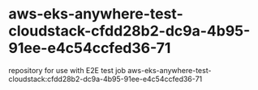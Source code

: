 # aws-eks-anywhere-test-cloudstack-cfdd28b2-dc9a-4b95-91ee-e4c54ccfed36-71
repository for use with E2E test job aws-eks-anywhere-test-cloudstack:cfdd28b2-dc9a-4b95-91ee-e4c54ccfed36-71
